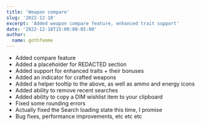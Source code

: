 ```yaml
---
title: 'Weapon compare'
slug: '2022-12-18'
excerpt: 'Added weapon compare feature, enhanced trait support'
date: '2022-12-18T15:00:00-05:00'
author:
  name: gothfemme
---
```


- Added compare feature
- Added a placeholder for REDACTED section
- Added support for enhanced traits + their bonuses
- Added an indicator for crafted weapons
- Added a helper tooltip to the above, as well as ammo and energy icons
- Added ability to remove recent searches
- Added ability to copy a DIM wishlist item to your clipboard
- Fixed some rounding errors
- Actually fixed the Search loading state this time, I promise
- Bug fixes, performance improvements, etc etc etc